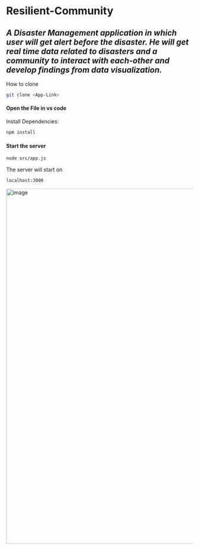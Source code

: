 # Resilient-Community
## _A Disaster Management application in which user will get alert before the disaster. He will get real time data related to disasters and a community to interact with each-other and develop findings from data visualization._



How to clone

```sh
git clone <App-Link>
```

#### Open the File in vs code

Install Dependencies: 

```sh
npm install
```

#### Start the server

```sh
node src/app.js
```

The server will start on 

```sh
localhost:3000
```

<img width="959" alt="image" src="https://github.com/itsaman123/Resilient-Community/assets/84653396/401a4a36-98df-40e7-92e8-ab906ee16cc1">

